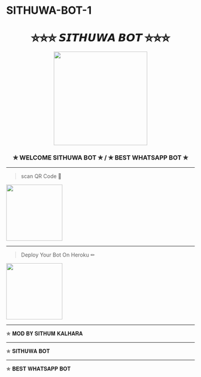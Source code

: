 # SITHUWA-BOT-1
<div align="center"><h1>⛦⛦⛦   𝙎𝙄𝙏𝙃𝙐𝙒𝘼 𝘽𝙊𝙏   ⛦⛦⛦</h1><a href="https://github.com/Sithuwa/SITHUWA-BOT-1"><img src="https://telegra.ph/file/90ecbecc7dcfb93ede0fa.jpg" width="250" height="250"></a><h3>✯ WELCOME SITHUWA BOT ✯ / ✯ BEST WHATSAPP BOT ✯</h3></div>

***
> scan  QR Code 👻
<div align="left"><a href="https://replit.com/@SithuwaHack/SITHUWA-BOT-1?v=1"><img src="https://telegra.ph/file/39308a86911832fc6768e.jpg" width="150" ></a></div>

***
> Deploy Your Bot On Heroku ✏
<div align="left"><a href="[https://www.herokucdn.com/deploy/button.svg](https://heroku.com/deploy?template=https://github.com/Sithuwa/SITHUWA-BOT-1)"><img src="https://telegra.ph/file/d1848742b122538e679a5.jpg" width="150" ></a></div>

***
✯ 𝐌𝐎𝐃 𝐁𝐘 𝐒𝐈𝐓𝐇𝐔𝐌 𝐊𝐀𝐋𝐇𝐀𝐑𝐀 
***
✯ 𝐒𝐈𝐓𝐇𝐔𝐖𝐀 𝐁𝐎𝐓 
***
✯ 𝐁𝐄𝐒𝐓 𝐖𝐇𝐀𝐓𝐒𝐀𝐏𝐏 𝐁𝐎𝐓 
